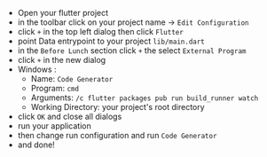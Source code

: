 - Open your flutter project
- in the toolbar click on your project name -> `Edit Configuration`
- click `+` in the top left dialog then click `Flutter`
- point Data entrypoint to your project `lib/main.dart`
- in the `Before Lunch` section click `+` the select `External Program`
- click `+` in the new dialog
- Windows :
    - Name: `Code Generator`
    - Program: `cmd`
    - Arguments: `/c flutter packages pub run build_runner watch`
    - Working Directory: your project's root directory
- click `OK` and close all dialogs
- run your application
- then change run configuration and run `Code Generator`
- and done!